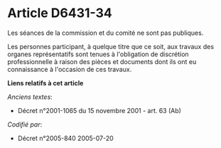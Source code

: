 # Article D6431-34

Les séances de la commission et du comité ne sont pas publiques.

Les personnes participant, à quelque titre que ce soit, aux travaux des organes représentatifs sont tenues à l'obligation de
discrétion professionnelle à raison des pièces et documents dont ils ont eu connaissance à l'occasion de ces travaux.

**Liens relatifs à cet article**

_Anciens textes_:

  - Décret n°2001-1065 du 15 novembre 2001 - art. 63 (Ab)

_Codifié par_:

  - Décret n°2005-840 2005-07-20
